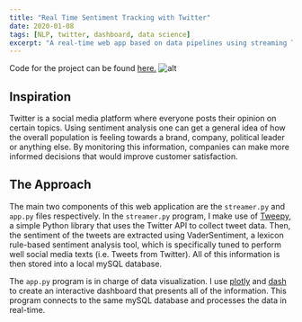 ```yaml
---
title: "Real Time Sentiment Tracking with Twitter"
date: 2020-01-08
tags: [NLP, twitter, dashboard, data science]
excerpt: "A real-time web app based on data pipelines using streaming Twitter data, automated sentiment analysis, and MySQL database."
---
```


Code for the project can be found <a href="https://github.com/Fmak95/real-time-sentiment-tracking-with-twitter">here.</a>
![alt](/assets/gifs/twitter-example.gif)

## Inspiration
Twitter is a social media platform where everyone posts their opinion on certain topics. Using sentiment analysis one can get a general idea of how the overall population is feeling towards a brand, company, political leader or anything else. By monitoring this information, companies can make more informed decisions that would improve customer satisfaction.

## The Approach
The main two components of this web application are the ```streamer.py``` and ```app.py``` files respectively. In the ```streamer.py``` program, I make use of <a href="https://www.tweepy.org/">Tweepy</a>, a simple Python library that uses the Twitter API to collect tweet data. Then, the sentiment of the tweets are extracted using VaderSentiment, a lexicon rule-based sentiment analysis tool, which is specifically tuned to perform well social media texts (i.e. Tweets from Twitter). All of this information is then stored into a local mySQL database.

The ```app.py``` program is in charge of data visualization. I use <a href = "https://plot.ly/">plotly</a> and <a href = "https://plot.ly/dash/">dash</a> to create an interactive dashboard that presents all of the information. This program connects to the same mySQL database and processes the data in real-time.

